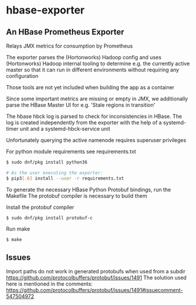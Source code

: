 # hbase-exporter

## An HBase Prometheus Exporter

Relays JMX metrics for consumption by Prometheus

The exporter parses the (Hortonworks) Hadoop config and uses (Hortonworks)
Hadoop internal tooling to determine e.g. the currently active master
so that it can run in different environments without requiring any configuration

Those tools are not yet included when building the app as a container

Since some important metrics are missing or empty in JMX, we additionally parse the HBase Master UI
for e.g. 'Stale regions in transition'

The hbase hbck log is parsed to check for inconsistencies in HBase.
The log is created independently from the exporter with the help of
a systemd-timer unit and a systemd-hbck-service unit

Unfortunately querying the active namenode requires superuser privileges

For python module requirements see requirements.txt


```sh
$ sudo dnf/pkg install python36
```

```sh
# As the user executing the exporter:
$ pip3[.6] install --user -r requirements.txt
```

To generate the necessary HBase Python Protobuf bindings, run the Makefile
The protobuf compiler is necessary to build them

Install the protobuf compiler
```
$ sudo dnf/pkg install protobuf-c
```

Run make
```
$ make
```

## Issues
Import paths do not work in generated protobufs when used from a subdir
https://github.com/protocolbuffers/protobuf/issues/1491
The solution used here is mentioned in the comments:
https://github.com/protocolbuffers/protobuf/issues/1491#issuecomment-547504972
